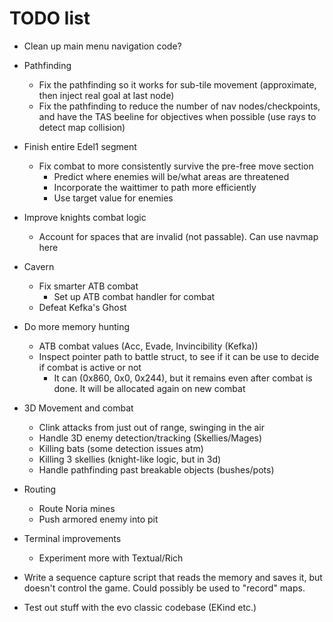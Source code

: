 # TODO list

* Clean up main menu navigation code?
* Pathfinding
  * Fix the pathfinding so it works for sub-tile movement (approximate, then inject real goal at last node)
  * Fix the pathfinding to reduce the number of nav nodes/checkpoints, and have the TAS beeline for objectives when possible (use rays to detect map collision)
* Finish entire Edel1 segment
  * Fix combat to more consistently survive the pre-free move section
    * Predict where enemies will be/what areas are threatened
    * Incorporate the waittimer to path more efficiently
    * Use target value for enemies
* Improve knights combat logic
  * Account for spaces that are invalid (not passable). Can use navmap here
* Cavern
  * Fix smarter ATB combat
    * Set up ATB combat handler for combat
  * Defeat Kefka's Ghost
* Do more memory hunting
  * ATB combat values (Acc, Evade, Invincibility (Kefka))
  * Inspect pointer path to battle struct, to see if it can be use to decide if combat is active or not
    * It can (0x860, 0x0, 0x244), but it remains even after combat is done. It will be allocated again on new combat
* 3D Movement and combat
  * Clink attacks from just out of range, swinging in the air
  * Handle 3D enemy detection/tracking (Skellies/Mages)
  * Killing bats (some detection issues atm)
  * Killing 3 skellies (knight-like logic, but in 3d)
  * Handle pathfinding past breakable objects (bushes/pots)
* Routing
  * Route Noria mines
  * Push armored enemy into pit

* Terminal improvements
  * Experiment more with Textual/Rich

* Write a sequence capture script that reads the memory and saves it, but doesn't control the game. Could possibly be used to "record" maps.

* Test out stuff with the evo classic codebase (EKind etc.)
